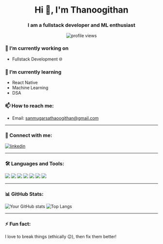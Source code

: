 
<h1 align="center">Hi 👋, I'm Thanoogithan</h1>
<h3 align="center">I am a fullstack developer and ML enthusiast</h3>

<p align="center">
   <img src="https://komarev.com/ghpvc/?username=thanoo120&label=Profile%20views&color=0e75b6&style=flat" alt="profile views" /> 
</p>

<p align="center">
<!--   <img src="https://your-cyber-image-url" width="400"/> -->
</p>


### 🔭 I’m currently working on

- Fullstack Development 🌐 
### 🌱 I’m currently learning
- React Native 
- Machine Learning 
- DSA  

### 📫 How to reach me:

- Email: [sanmugarsathaoogithan@gmail.com](mailto:sanmugarasathaoogithan@gmail.com)  
---

### 🔗 Connect with me:
<p align="left">
  <a href="(https://www.linkedin.com/in/sanmugarasa-thanoogithan-923a70280/)" target="blank"><img align="center" src="https://img.icons8.com/color/48/000000/linkedin.png" alt="linkedin"/></a>
<!--   <a href="https://youtube.com/@yourchannel" target="blank"><img align="center" src="https://img.icons8.com/color/48/000000/youtube-play.png" alt="youtube"/></a> -->
</p>

---

### 🛠️ Languages and Tools:

<p align="left">
  <img src="https://img.icons8.com/color/48/000000/html-5--v1.png"/>
  <img src="https://img.icons8.com/color/48/000000/css3.png"/>
  <img src="https://img.icons8.com/color/48/000000/javascript.png"/>
  <img src="https://img.icons8.com/color/48/000000/java-coffee-cup-logo.png"/>
  <img src="https://img.icons8.com/color/48/000000/python.png"/>
  <img src="https://img.icons8.com/color/48/000000/flutter.png"/>
  <img src="https://img.icons8.com/color/48/000000/mongodb.png"/>
<!--   <img src="https://img.icons8.com/ios-filled/50/ffffff/spring-logo.png"/> -->
</p>

---

### 📊 GitHub Stats:

![Your GitHub stats](https://github-readme-stats.vercel.app/api?username=thanoo120&show_icons=true&theme=dark)
![Top Langs](https://github-readme-stats.vercel.app/api/top-langs/?username=thanoo120&layout=compact&theme=dark)

---

### ⚡ Fun fact:
I love to break things (ethically 😉), then fix them better!

